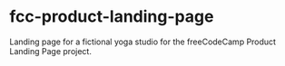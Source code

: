 # fcc-product-landing-page
Landing page for a fictional yoga studio for the freeCodeCamp Product Landing Page project.
